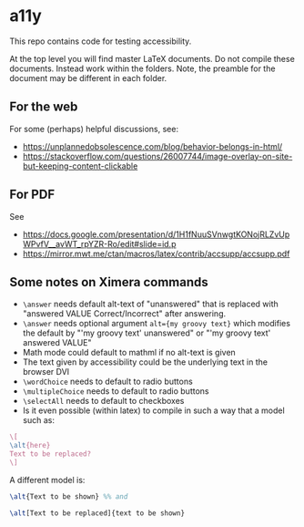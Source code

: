 # a11y

This repo contains code for testing accessibility.

At the top level you will find master LaTeX documents. Do not compile
these documents. Instead work within the folders. Note, the preamble
for the document may be different in each folder.

## For the web

For some (perhaps) helpful discussions, see:

* https://unplannedobsolescence.com/blog/behavior-belongs-in-html/
* https://stackoverflow.com/questions/26007744/image-overlay-on-site-but-keeping-content-clickable

## For PDF

See 
* https://docs.google.com/presentation/d/1H1fNuuSVnwgtKONojRLZvUpWPvfV__avWT_rpYZR-Ro/edit#slide=id.p
* https://mirror.mwt.me/ctan/macros/latex/contrib/accsupp/accsupp.pdf


## Some notes on Ximera commands

* `\answer` needs default alt-text of "unanswered" that is replaced with "answered VALUE Correct/Incorrect" after answering. 
* `\answer` needs optional argument `alt={my groovy text}` which modifies the default by "'my groovy text' unanswered" or "'my groovy text' answered VALUE"
* Math mode could default to mathml if no alt-text is given
* The text given by accessibility could be the underlying text in the browser DVI
* `\wordChoice` needs to default to radio buttons
* `\multipleChoice` needs to default to radio buttons
* `\selectAll` needs to default to checkboxes
* Is it even possible (within latex) to compile in such a way that a model such as:
```latex
\[
\alt{here}
Text to be replaced?
\]
```
A different model is:
```latex
\alt{Text to be shown} %% and 

\alt[Text to be replaced]{text to be shown}
```

